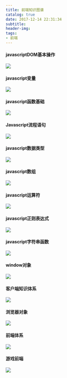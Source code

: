 ```yaml
---
title: 前端知识图谱
catalog: true
date: 2017-12-14 22:31:34
subtitle:
header-img:
tags:
- 前端
---
```


#### javascriptDOM基本操作
<!-- more-->

![](https://i.loli.net/2018/09/16/5b9e012132db7.gif)

#### javascript变量

![](https://i.loli.net/2018/09/16/5b9e01a1c986b.gif)

#### javascript函数基础

![](https://i.loli.net/2018/09/16/5b9e01a6bb576.gif)

#### Javascript流程语句

![](https://i.loli.net/2018/09/16/5b9e01ae0f9e4.gif)

#### javascript数据类型

![](https://i.loli.net/2018/09/16/5b9e01b29fba9.gif)

#### javascript数组

![](https://i.loli.net/2018/09/16/5b9e01b7823fa.gif)

#### javascript运算符

![](https://i.loli.net/2018/09/16/5b9e01bbdd637.gif)

#### javascript正则表达式

![](https://i.loli.net/2018/09/16/5b9e01c1b1d1c.gif)

#### javascript字符串函数

![](https://i.loli.net/2018/09/16/5b9e01caed796.gif)

#### window对象

![](https://i.loli.net/2018/09/16/5b9e01d0749f9.gif)

#### 客户端知识体系

![](https://i.loli.net/2018/09/16/5b9e01d2da01e.jpg)

#### 浏览器对象

![](https://i.loli.net/2018/09/16/5b9e01da52c23.jpg)

#### 前端体系

![](https://i.loli.net/2018/09/16/5b9e01f09f88d.jpg)

#### 游戏前端

![](https://i.loli.net/2018/09/16/5b9e01f6d669c.jpg)